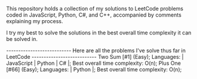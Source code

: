 This repository holds a collection of my solutions to LeetCode problems coded in JavaScript, Python, C#, and C++, accompanied by comments explaining my process.

I try my best to solve the solutions in the best overall time complexity it can be solved in. 


--------------------------- Here are all the problems I've solve thus far in LeetCode ---------------------------
  Two Sum [#1] (Easy); Languages: | JavaScript | Python | C# |; Best overall time complexity: O(n);
  Plus One [#66] (Easy); Languages: | Python |; Best overall time complexity: O(n);
